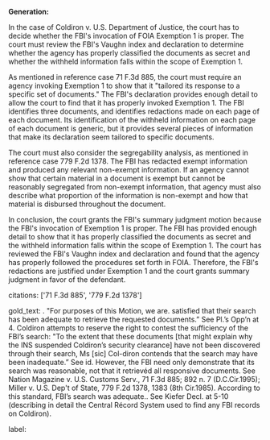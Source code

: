**Generation:**



In the case of Coldiron v. U.S. Department of Justice, the court has to decide whether the FBI's invocation of FOIA Exemption 1 is proper. The court must review the FBI's Vaughn index and declaration to determine whether the agency has properly classified the documents as secret and whether the withheld information falls within the scope of Exemption 1.

As mentioned in reference case 71 F.3d 885, the court must require an agency invoking Exemption 1 to show that it "tailored its response to a specific set of documents." The FBI's declaration provides enough detail to allow the court to find that it has properly invoked Exemption 1. The FBI identifies three documents, and identifies redactions made on each page of each document. Its identification of the withheld information on each page of each document is generic, but it provides several pieces of information that make its declaration seem tailored to specific documents.

The court must also consider the segregability analysis, as mentioned in reference case 779 F.2d 1378. The FBI has redacted exempt information and produced any relevant non-exempt information. If an agency cannot show that certain material in a document is exempt but cannot be reasonably segregated from non-exempt information, that agency must also describe what proportion of the information is non-exempt and how that material is disbursed throughout the document.

In conclusion, the court grants the FBI's summary judgment motion because the FBI's invocation of Exemption 1 is proper. The FBI has provided enough detail to show that it has properly classified the documents as secret and the withheld information falls within the scope of Exemption 1. The court has reviewed the FBI's Vaughn index and declaration and found that the agency has properly followed the procedures set forth in FOIA. Therefore, the FBI's redactions are justified under Exemption 1 and the court grants summary judgment in favor of the defendant.



citations: ['71 F.3d 885', '779 F.2d 1378']

gold_text: . "For purposes of this Motion, we are. satisfied that their search has been adequate to retrieve the requested documents.” See Pl.’s Opp’n at 4. Coldiron attempts to reserve the right to contest the sufficiency of the FBI’s search: "To the extent that these documents [that might explain why the INS suspended Coldiron’s security clearance] have not been discovered through their search, Ms [sic] Col-diron contends that the search may have been inadequate.” See id. However, the FBI need only demonstrate that its search was reasonable, not that it retrievéd all responsive documents. See Nation Magazine v. U.S. Customs Serv., 71 F.3d 885; 892 n. 7 (D.C.Cir.1995); Miller v. U.S. Dep't of State, 779 F.2d 1378, 1383 (8th Cir.1985). According to this standard, FBI’s search was adequate.. See Kiefer Decl. at 5-10 (describing in detail the Central Récord System used to find any FBI records on Coldiron).

label: 